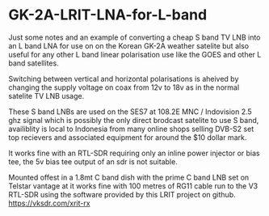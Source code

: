 # GK-2A-LRIT-LNA-for-L-band

Just some notes and an example of converting a cheap S band TV LNB into an L band LNA for use on on the Korean GK-2A weather satelite but also useful for any other 
L band linear polarisation use like the GOES and other L band satellites.

Switching between vertical and horizontal polarisations is aheived by changing the supply voltage on coax from 12v to 18v as in the normal satelite TV LNB usage.

These S band LNBs are used on the SES7 at 108.2E MNC / Indovision 2.5 ghz signal which is possibly the only direct brodcast satelite to use S band, availiblity is local to Indonesia from many online shops selling DVB-S2 set top recievers and associated equipment for around the $10 dollar mark.

It works fine with an RTL-SDR requiring only an inline power injector or bias tee, the 5v bias tee output of an sdr is not suitable.

Mounted offest in a 1.8mt C band dish with the prime C band LNB set on Telstar vantage at it works fine with 100 metres of RG11 cable run to the V3 RTL-SDR 
using the software provided by this LRIT project on github. https://vksdr.com/xrit-rx

